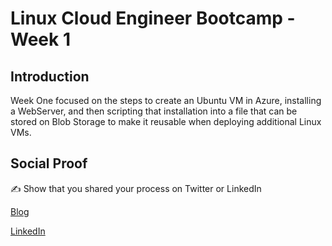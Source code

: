 # Linux Cloud Engineer Bootcamp - Week 1

## Introduction

Week One focused on the steps to create an Ubuntu VM in Azure, installing a WebServer, and then scripting that installation into a file that can be stored on Blob Storage to make it reusable when deploying additional Linux VMs.

## Social Proof

✍️ Show that you shared your process on Twitter or LinkedIn

[Blog](https://michaeldurkan.com/2021/11/20/100daysofcloud-day26-linuxcloudengineerbootcampday1/)

[LinkedIn](https://www.linkedin.com/posts/michael-durkan-1a72a759_100-days-of-cloud-day-26-linux-cloud-engineer-activity-6867970335401136129-10cf)
